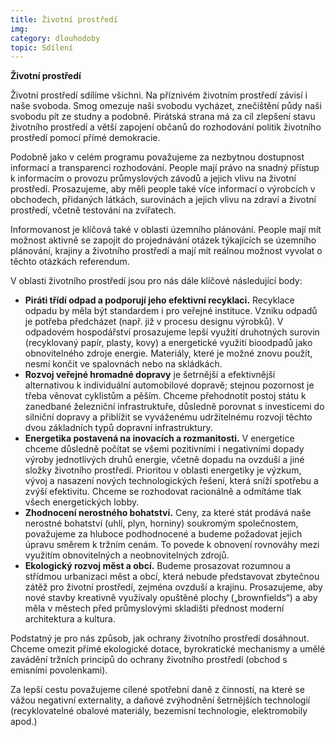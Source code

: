 ```yaml
---
title: Životní prostředí
img:
category: dlouhodoby
topic: Sdílení
---
```


**Životní prostředí**

Životní prostředí sdílíme všichni. Na příznivém životním prostředí závisí i naše svoboda. Smog omezuje naši svobodu vycházet, znečištění půdy naši svobodu pít ze studny a podobně. Pirátská strana má za cíl zlepšení stavu životního prostředí a větší zapojení občanů do rozhodování politik životního prostředí pomocí přímé demokracie.

Podobně jako v celém programu považujeme za nezbytnou dostupnost informací a transparenci rozhodování. People mají právo na snadný přístup k informacím o provozu průmyslových závodů a jejich vlivu na životní prostředí. Prosazujeme, aby měli people také více informací o výrobcích v obchodech, přidaných látkách, surovinách a jejich vlivu na zdraví a životní prostředí, včetně testování na zvířatech.

Informovanost je klíčová také v oblasti územního plánování. People mají mít možnost aktivně se zapojit do projednávání otázek týkajících se územního plánování, krajiny a životního prostředí a mají mít reálnou možnost vyvolat o těchto otázkách referendum.

V oblasti životního prostředí jsou pro nás dále klíčové následující body:

* **Piráti třídí odpad a podporují jeho efektivní recyklaci.** Recyklace odpadu by měla být standardem i pro veřejné instituce. Vzniku odpadů je potřeba předcházet (např. již v procesu designu výrobků). V odpadovém hospodářství prosazujeme lepší využití druhotných surovin (recyklovaný papír, plasty, kovy) a energetické využití bioodpadů jako obnovitelného zdroje energie. Materiály, které je možné znovu použít, nesmí končit ve spalovnách nebo na skládkách.
* **Rozvoj veřejné hromadné dopravy** je šetrnější a efektivnější alternativou k individuální automobilové dopravě; stejnou pozornost je třeba věnovat cyklistům a pěším. Chceme přehodnotit postoj státu k zanedbané železniční infrastruktuře, důsledně porovnat s investicemi do silniční dopravy a přiblížit se vyváženému udržitelnému rozvoji těchto dvou základních typů dopravní infrastruktury.
* **Energetika postavená na inovacích a rozmanitosti.** V energetice chceme důsledně počítat se všemi pozitivními i negativními dopady výroby jednotlivých druhů energie, včetně dopadu na ovzduší a jiné složky životního prostředí. Prioritou v oblasti energetiky je výzkum, vývoj a nasazení nových technologických řešení, která sníží spotřebu a zvýší efektivitu. Chceme se rozhodovat racionálně a odmítáme tlak všech energetických lobby.
* **Zhodnocení nerostného bohatství.** Ceny, za které stát prodává naše nerostné bohatství (uhlí, plyn, horniny) soukromým společnostem, považujeme za hluboce podhodnocené a budeme požadovat jejich úpravu směrem k tržním cenám. To povede k obnovení rovnováhy mezi využitím obnovitelných a neobnovitelných zdrojů.
* **Ekologický rozvoj měst a obcí.** Budeme prosazovat rozumnou a střídmou urbanizaci měst a obcí, která nebude představovat zbytečnou zátěž pro životní prostředí, zejména ovzduší a krajinu. Prosazujeme, aby nové stavby kreativně využívaly opuštěné plochy („brownfields“) a aby měla v městech před průmyslovými skladišti přednost moderní architektura a kultura.

Podstatný je pro nás způsob, jak ochrany životního prostředí dosáhnout. Chceme omezit přímé ekologické dotace, byrokratické mechanismy a umělé zavádění tržních principů do ochrany životního prostředí (obchod s emisními povolenkami).

Za lepší cestu považujeme cílené spotřební daně z činností, na které se vážou negativní externality, a daňové zvýhodnění šetrnějších technologií (recyklovatelné obalové materiály, bezemisní technologie, elektromobily apod.)
